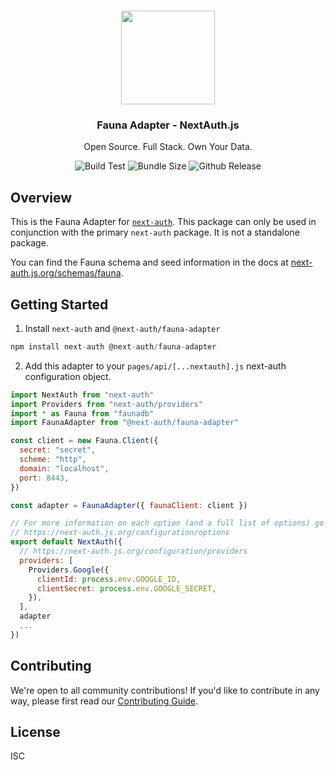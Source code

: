 <p align="center">
   <br/>
   <a href="https://next-auth.js.org" target="_blank"><img width="150px" src="https://next-auth.js.org/img/logo/logo-sm.png" /></a>
   <h3 align="center"><b>Fauna Adapter</b> - NextAuth.js</h3>
   <p align="center">
   Open Source. Full Stack. Own Your Data.
   </p>
   <p align="center" style="align: center;">
      <img src="https://github.com/nextauthjs/adapters/workflows/Build%20Test/badge.svg" alt="Build Test" />
      <img src="https://img.shields.io/bundlephobia/minzip/@next-auth/fauna-adapter" alt="Bundle Size"/>
      <img src="https://img.shields.io/github/v/release/nextauthjs/adapters?include_prereleases" alt="Github Release" />
   </p>
</p>

## Overview

This is the Fauna Adapter for [`next-auth`](https://next-auth.js.org). This package can only be used in conjunction with the primary `next-auth` package. It is not a standalone package.

You can find the Fauna schema and seed information in the docs at [next-auth.js.org/schemas/fauna](https://next-auth.js.org/schemas/fauna).

## Getting Started

1. Install `next-auth` and `@next-auth/fauna-adapter`

```js
npm install next-auth @next-auth/fauna-adapter
```

2. Add this adapter to your `pages/api/[...nextauth].js` next-auth configuration object.

```js
import NextAuth from "next-auth"
import Providers from "next-auth/providers"
import * as Fauna from "faunadb"
import FaunaAdapter from "@next-auth/fauna-adapter"

const client = new Fauna.Client({
  secret: "secret",
  scheme: "http",
  domain: "localhost",
  port: 8443,
})

const adapter = FaunaAdapter({ faunaClient: client })

// For more information on each option (and a full list of options) go to
// https://next-auth.js.org/configuration/options
export default NextAuth({
  // https://next-auth.js.org/configuration/providers
  providers: [
    Providers.Google({
      clientId: process.env.GOOGLE_ID,
      clientSecret: process.env.GOOGLE_SECRET,
    }),
  ],
  adapter
  ...
})
```

## Contributing

We're open to all community contributions! If you'd like to contribute in any way, please first read our [Contributing Guide](https://github.com/nextauthjs/adapters/blob/canary/CONTRIBUTING.md).

## License

ISC
